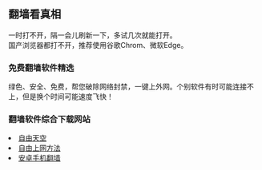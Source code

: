 
## 翻墙看真相
<div>一时打不开，隔一会儿刷新一下，多试几次就能打开。</div>
<div>国产浏览器都打不开，推荐使用谷歌Chrom、微软Edge。</div>

<h3><p><strong>免费翻墙软件精选</strong></p></h3>
绿色、安全、免费，帮您破除网络封禁，一键上外网。个别软件有时可能连接不上，但是换个时间可能速度飞快！<br>

</details>
<h3><p><strong>翻墙软件综合下载网站</strong></p></h3>

<li><font class="ws11"><a href=https://github.com/sglfree/freesky/blob/master/README.md title="" target="_blank">自由天空</a></font></a></font></li>  

 <li><font class="ws11"><a href=https://github.com/Alvin9999/new-pac/wiki title="" target="_blank">自由上网方法</a></font></a></font></li>  

 <li><font class="ws11"><a href=https://github.com/bannedbook/fanqiang/wiki/%E5%AE%89%E5%8D%93%E7%BF%BB%E5%A2%99%E8%BD%AF%E4%BB%B6 title="" target="_blank">安卓手机翻墙</a></font></a></font></li>  


